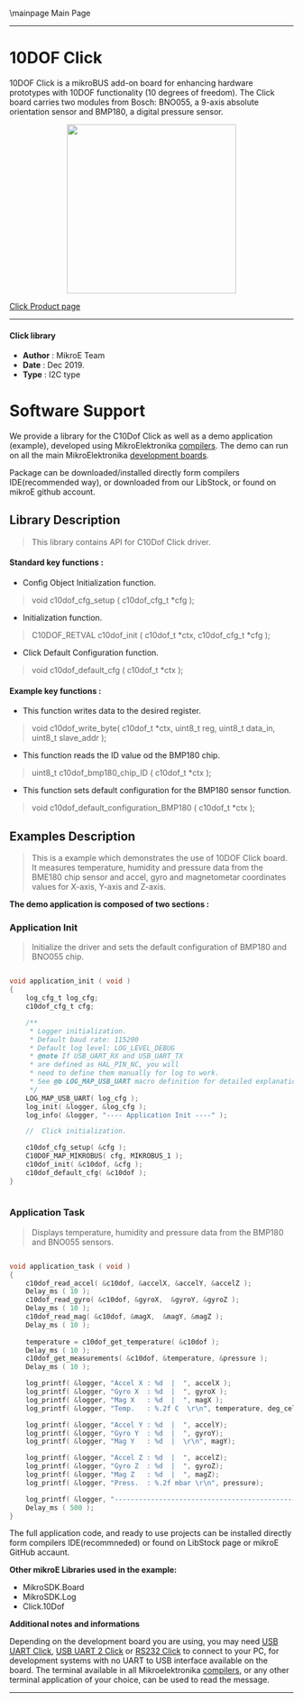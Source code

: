 \mainpage Main Page
 
 
 

---
# 10DOF Click

10DOF Click is a mikroBUS add-on board for enhancing hardware prototypes with 10DOF functionality (10 degrees of freedom). The Click board carries two modules from Bosch: BNO055, a 9-axis absolute orientation sensor and BMP180, a digital pressure sensor.

<p align="center">
  <img src="https://download.mikroe.com/images/click_for_ide/10dof_click.png" height=300px>
</p>

[Click Product page](https://www.mikroe.com/10dof-click)

---


#### Click library 

- **Author**        : MikroE Team
- **Date**          : Dec 2019.
- **Type**          : I2C type


# Software Support

We provide a library for the C10Dof Click 
as well as a demo application (example), developed using MikroElektronika 
[compilers](https://shop.mikroe.com/compilers). 
The demo can run on all the main MikroElektronika [development boards](https://shop.mikroe.com/development-boards).

Package can be downloaded/installed directly form compilers IDE(recommended way), or downloaded from our LibStock, or found on mikroE github account. 

## Library Description

> This library contains API for C10Dof Click driver.

#### Standard key functions :

- Config Object Initialization function.
> void c10dof_cfg_setup ( c10dof_cfg_t *cfg ); 
 
- Initialization function.
> C10DOF_RETVAL c10dof_init ( c10dof_t *ctx, c10dof_cfg_t *cfg );

- Click Default Configuration function.
> void c10dof_default_cfg ( c10dof_t *ctx );


#### Example key functions :

- This function writes data to the desired register.
> void c10dof_write_byte( c10dof_t *ctx, uint8_t reg, uint8_t data_in, uint8_t slave_addr );
 
- This function reads the ID value od the BMP180 chip.
> uint8_t c10dof_bmp180_chip_ID ( c10dof_t *ctx );

- This function sets default configuration for the BMP180 sensor function.
> void c10dof_default_configuration_BMP180 ( c10dof_t *ctx );

## Examples Description

> This is a example which demonstrates the use of 10DOF Click board.
> It measures temperature, humidity and pressure data from the BME180 chip sensor
> and accel, gyro and magnetometar coordinates values for X-axis, Y-axis and Z-axis.


**The demo application is composed of two sections :**

### Application Init 

> Initialize the driver and sets the default configuration of BMP180 and BNO055 chip.

```c

void application_init ( void )
{
    log_cfg_t log_cfg;
    c10dof_cfg_t cfg;

    /** 
     * Logger initialization.
     * Default baud rate: 115200
     * Default log level: LOG_LEVEL_DEBUG
     * @note If USB_UART_RX and USB_UART_TX 
     * are defined as HAL_PIN_NC, you will 
     * need to define them manually for log to work. 
     * See @b LOG_MAP_USB_UART macro definition for detailed explanation.
     */
    LOG_MAP_USB_UART( log_cfg );
    log_init( &logger, &log_cfg );
    log_info( &logger, "---- Application Init ----" );

    //  Click initialization.

    c10dof_cfg_setup( &cfg );
    C10DOF_MAP_MIKROBUS( cfg, MIKROBUS_1 );
    c10dof_init( &c10dof, &cfg );
    c10dof_default_cfg( &c10dof );
}
  
```

### Application Task

> Displays temperature, humidity and pressure data from the BMP180 and BNO055 sensors.

```c

void application_task ( void )
{
    c10dof_read_accel( &c10dof, &accelX, &accelY, &accelZ );
    Delay_ms ( 10 );
    c10dof_read_gyro( &c10dof, &gyroX,  &gyroY, &gyroZ );
    Delay_ms ( 10 );
    c10dof_read_mag( &c10dof, &magX,  &magY, &magZ );
    Delay_ms ( 10 );
    
    temperature = c10dof_get_temperature( &c10dof );
    Delay_ms ( 10 );
    c10dof_get_measurements( &c10dof, &temperature, &pressure );
    Delay_ms ( 10 );

    log_printf( &logger, "Accel X : %d  |  ", accelX );
    log_printf( &logger, "Gyro X  : %d  |  ", gyroX );
    log_printf( &logger, "Mag X   : %d  |  ", magX );
    log_printf( &logger, "Temp.   : %.2f C  \r\n", temperature, deg_cel);

    log_printf( &logger, "Accel Y : %d  |  ", accelY);
    log_printf( &logger, "Gyro Y  : %d  |  ", gyroY);
    log_printf( &logger, "Mag Y   : %d  |  \r\n", magY);

    log_printf( &logger, "Accel Z : %d  |  ", accelZ);
    log_printf( &logger, "Gyro Z  : %d  |  ", gyroZ);
    log_printf( &logger, "Mag Z   : %d  |  ", magZ);
    log_printf( &logger, "Press.  : %.2f mbar \r\n", pressure);

    log_printf( &logger, "--------------------------------------------------------------------\r\n", pressure);
    Delay_ms ( 500 );
}

```

The full application code, and ready to use projects can be  installed directly form compilers IDE(recommneded) or found on LibStock page or mikroE GitHub accaunt.

**Other mikroE Libraries used in the example:** 

- MikroSDK.Board
- MikroSDK.Log
- Click.10Dof

**Additional notes and informations**

Depending on the development board you are using, you may need 
[USB UART Click](https://shop.mikroe.com/usb-uart-click), 
[USB UART 2 Click](https://shop.mikroe.com/usb-uart-2-click) or 
[RS232 Click](https://shop.mikroe.com/rs232-click) to connect to your PC, for 
development systems with no UART to USB interface available on the board. The 
terminal available in all Mikroelektronika 
[compilers](https://shop.mikroe.com/compilers), or any other terminal application 
of your choice, can be used to read the message.



---
